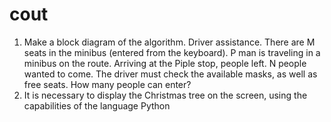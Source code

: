 # cout
1) Make a block diagram of the algorithm. Driver assistance. There are M seats in the minibus (entered from the keyboard). P man is traveling in a minibus on the route. Arriving at the Piple stop, people left. N people wanted to come. The driver must check the available masks, as well as free seats. How many people can enter?
2) It is necessary to display the Christmas tree on the screen, using the capabilities of the language Python
